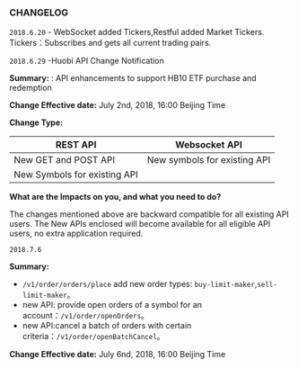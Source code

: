 ### CHANGELOG
`2018.6.20` - WebSocket added Tickers,Restful added Market Tickers. Tickers：Subscribes and gets all current trading pairs.

`2018.6.29` -Huobi API Change Notification

  **Summary:** : API enhancements to support HB10 ETF purchase and redemption
 
  **Change Effective date:** July 2nd, 2018, 16:00 Beijing Time
 
  **Change Type:**

  REST API | Websocket API|
  --|--|
  New GET and POST API |New symbols for existing API |
  New Symbols for existing API |  |

  **What are the Impacts on you, and what you need to do?**
 
The changes mentioned above are backward compatible for all existing API users.  The New APIs enclosed will become available for all eligible API users, no extra application required.  
 
`2018.7.6`

  **Summary:** 
  - `/v1/order/orders/place` add new order types: `buy-limit-maker`,`sell-limit-maker`。
  - new API: provide open orders of a symbol for an account：`/v1/order/openOrders`。
  - new API:cancel a batch of orders with certain criteria：`/v1/order/openBatchCancel`。
  
  **Change Effective date:**  July 6nd, 2018, 16:00 Beijing Time
